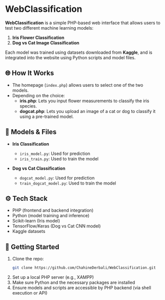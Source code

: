 # WebClassification

**WebClassification** is a simple PHP-based web interface that allows users to test two different machine learning models:

1. **Iris Flower Classification**
2. **Dog vs Cat Image Classification**

Each model was trained using datasets downloaded from **Kaggle**, and is integrated into the website using Python scripts and model files.

## 🌐 How It Works

- The homepage (`index.php`) allows users to select one of the two models.
- Depending on the choice:
  - **iris.php**: Lets you input flower measurements to classify the iris species.
  - **dogcat.php**: Lets you upload an image of a cat or dog to classify it using a pre-trained model.

## 🧠 Models & Files

- **Iris Classification**
  - `iris_model.py`: Used for prediction
  - `iris_train.py`: Used to train the model

- **Dog vs Cat Classification**
  - `dogcat_model.py`: Used for prediction
  - `train_dogcat_model.py`: Used to train the model


## ⚙️ Tech Stack

- PHP (frontend and backend integration)
- Python (model training and inference)
- Scikit-learn (Iris model)
- TensorFlow/Keras (Dog vs Cat CNN model)
- Kaggle datasets

## 🚀 Getting Started

1. Clone the repo:
   ```bash
   git clone https://github.com/ChahineDerbali/WebClassification.git
   ```
2. Set up a local PHP server (e.g., XAMPP)
3. Make sure Python and the necessary packages are installed
4. Ensure models and scripts are accessible by PHP backend (via shell execution or API)

